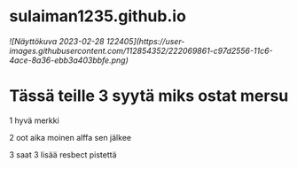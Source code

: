 # sulaiman1235.github.io
<h6> ![Näyttökuva 2023-02-28 122405](https://user-images.githubusercontent.com/112854352/222069861-c97d2556-11c6-4ace-8a36-ebb3a403bbfe.png) </h6>


# Tässä teille 3 syytä miks ostat mersu
1 hyvä merkki

2 oot aika moinen alffa sen jälkee

3 saat 3 lisää resbect pistettä
